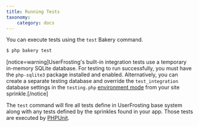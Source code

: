 ```yaml
---
title: Running Tests
taxonomy:
    category: docs
---
```


You can execute tests using the `test` Bakery command.

```bash
$ php bakery test
```

[notice=warning]UserFrosting's built-in integration tests use a temporary in-memory SQLite database. For testing to run successfully, you must have the `php-sqlite3` package installed and enabled. Alternatively, you can create a separate testing database and override the `test_integration` database settings in the `testing.php` [environment mode](/configuration/config-files) from your site sprinkle.[/notice]

The `test` command will fire all tests define in UserFrosting base system along with any tests defined by the sprinkles found in your app. Those tests are executed by [PHPUnit](https://phpunit.de/).

